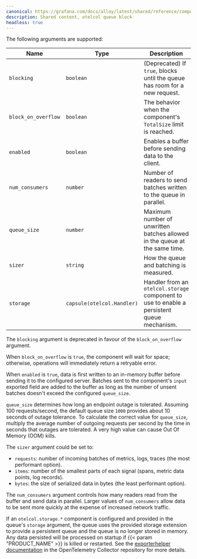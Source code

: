 ```yaml
---
canonical: https://grafana.com/docs/alloy/latest/shared/reference/components/otelcol-queue-block/
description: Shared content, otelcol queue block
headless: true
---
```


The following arguments are supported:

| Name                | Type                       | Description                                                                                | Default       | Required |
|---------------------|----------------------------|--------------------------------------------------------------------------------------------|---------------|----------|
| `blocking`          | `boolean`                  | (Deprecated) If `true`, blocks until the queue has room for a new request.                              | `false`       | no       |
| `block_on_overflow` | `boolean`                  | The behavior when the component's `TotalSize` limit is reached.                            | `false`       | no       |
| `enabled`           | `boolean`                  | Enables a buffer before sending data to the client.                                        | `true`        | no       |
| `num_consumers`     | `number`                   | Number of readers to send batches written to the queue in parallel.                        | `10`          | no       |
| `queue_size`        | `number`                   | Maximum number of unwritten batches allowed in the queue at the same time.                 | `1000`        | no       |
| `sizer`             | `string`                   | How the queue and batching is measured.                                                    | `"requests"`  | no       |
| `storage`           | `capsule(otelcol.Handler)` | Handler from an `otelcol.storage` component to use to enable a persistent queue mechanism. |               | no       |

The `blocking` argument is deprecated in favour of the `block_on_overflow` argument.

When `block_on_overflow` is `true`, the component will wait for space; otherwise, operations will immediately return a retryable error.

When `enabled` is `true`, data is first written to an in-memory buffer before sending it to the configured server.
Batches sent to the component's `input` exported field are added to the buffer as long as the number of unsent batches doesn't exceed the configured `queue_size`.

`queue_size` determines how long an endpoint outage is tolerated.
Assuming 100 requests/second, the default queue size `1000` provides about 10 seconds of outage tolerance.
To calculate the correct value for `queue_size`, multiply the average number of outgoing requests per second by the time in seconds that outages are tolerated. A very high value can cause Out Of Memory (OOM) kills.

The `sizer` argument could be set to:
  - `requests`: number of incoming batches of metrics, logs, traces (the most performant option).
  - `items`: number of the smallest parts of each signal (spans, metric data points, log records).
  - `bytes`: the size of serialized data in bytes (the least performant option).

The `num_consumers` argument controls how many readers read from the buffer and send data in parallel.
Larger values of `num_consumers` allow data to be sent more quickly at the expense of increased network traffic.

If an `otelcol.storage.*` component is configured and provided in the queue's `storage` argument, the queue uses the
provided storage extension to provide a persistent queue and the queue is no longer stored in memory.
Any data persisted will be processed on startup if {{< param "PRODUCT_NAME" >}} is killed or restarted.
See the [exporterhelper documentation][queue_docs] in the OpenTelemetry Collector repository for more details.

[queue_docs]: https://github.com/open-telemetry/opentelemetry-collector/blob/<OTEL_VERSION>/exporter/exporterhelper/README.md#persistent-queue

